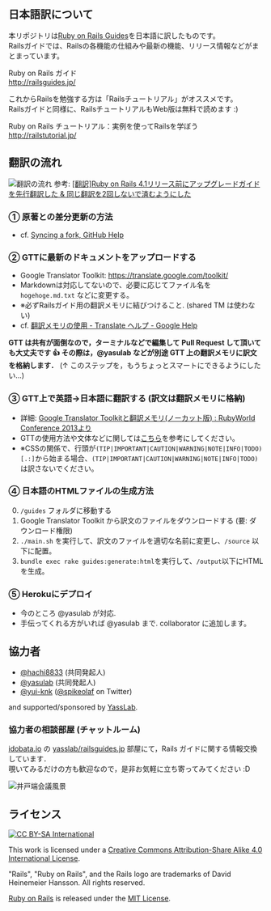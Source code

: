 ## 日本語訳について 

本リポジトリは[Ruby on Rails Guides](http://guides.rubyonrails.org/)を日本語に訳したものです。   
Railsガイドでは、Railsの各機能の仕組みや最新の機能、リリース情報などがまとまっています。

Ruby on Rails ガイド   
http://railsguides.jp/

これからRailsを勉強する方は「Railsチュートリアル」がオススメです。   
Railsガイドと同様に、RailsチュートリアルもWeb版は無料で読めます :)

Ruby on Rails チュートリアル：実例を使ってRailsを学ぼう   
http://railstutorial.jp/



## 翻訳の流れ

![翻訳の流れ](https://raw.githubusercontent.com/yasslab/railsguides.jp/japanese/images/flow-of-translation.jpg)
参考: [[翻訳]Ruby on Rails 4.1リリース前にアップグレードガイドを先行翻訳した & 同じ翻訳を2回しないで済むようにした](http://techracho.bpsinc.jp/hachi8833/2014_03_28/16037)

### ① 原著との差分更新の方法

- cf. [Syncing a fork, GitHub Help](https://help.github.com/articles/syncing-a-fork)

### ② GTTに最新のドキュメントをアップロードする

- Google Translator Toolkit: https://translate.google.com/toolkit/
- Markdownは対応してないので、必要に応じてファイル名を `hogehoge.md.txt` などに変更する。
- ※必ずRailsガイド用の翻訳メモリに結びつけること. (shared TM は使わない)
- cf. [翻訳メモリの使用 - Translate ヘルプ - Google Help](https://support.google.com/translate/toolkit/answer/147863?hl=ja)

**GTT は共有が面倒なので，ターミナルなどで編集して Pull Request して頂いても大丈夫です :+1: その際は，@yasulab などが別途 GTT 上の翻訳メモリに訳文を格納します．**
(↑ このステップを，もうちょっとスマートにできるようにしたい...)

### ③ GTT上で英語→日本語に翻訳する (訳文は翻訳メモリに格納)

- 詳細: [Google Translator Toolkitと翻訳メモリ(ノーカット版) : RubyWorld Conference 2013より](http://techracho.bpsinc.jp/hachi8833/2013_12_16/14889)
- GTTの使用方法や文体などに関しては[こちら](https://www.facebook.com/notes/ruby-on-rails-tutorial-%E7%BF%BB%E8%A8%B3%E3%82%B0%E3%83%AB%E3%83%BC%E3%83%97/google-translator-toolkit-gtt-%E3%81%AE%E4%BD%BF%E3%81%84%E6%96%B9/170100333166820)を参考にしてください。
- ※CSSの関係で、行頭が`(TIP|IMPORTANT|CAUTION|WARNING|NOTE|INFO|TODO)[.:]`から始まる場合、`(TIP|IMPORTANT|CAUTION|WARNING|NOTE|INFO|TODO)`は訳さないでください。

### ④ 日本語のHTMLファイルの生成方法

0. `/guides` フォルダに移動する
1. Google Translator Toolkit から訳文のファイルをダウンロードする (要: ダウンロード権限)
2. `./main.sh` を実行して、訳文のファイルを適切な名前に変更し、`/source` 以下に配置。
3. `bundle exec rake guides:generate:html`を実行して、`/output`以下にHTMLを生成。

### ⑤ Herokuにデプロイ

- 今のところ @yasulab が対応.
- 手伝ってくれる方がいれば @yasulab まで. collaborator に追加します。

## 協力者

- [@hachi8833](https://github.com/hachi8833) (共同発起人)
- [@yasulab](https://github.com/yasulab) (共同発起人)
- [@yui-knk](https://github.com/yui-knk) ([@spikeolaf](https://twitter.com/spikeolaf) on Twitter)

and supported/sponsored by [YassLab](http://yasslab.jp/).

### 協力者の相談部屋 (チャットルーム)

[idobata.io](https://idobata.io) の [yasslab/railsguides.jp](https://idobata.io/organizations/yasslab/rooms/railsguides/join_request/c89d1d3b-d6d1-4baa-9271-145fbd0c4734) 部屋にて，Rails ガイドに関する情報交換しています．   
覗いてみるだけの方も歓迎なので，是非お気軽に立ち寄ってみてください :D

![井戸端会議風景](https://raw.githubusercontent.com/yasslab/railsguides.jp/japanese/images/idobata-ss.png)

## ライセンス

[![CC BY-SA International](https://raw.githubusercontent.com/yasslab/railsguides.jp/japanese/images/CC-BY-SA.png)](https://creativecommons.org/licenses/by-sa/4.0/)

This work is licensed under a [Creative Commons Attribution-Share Alike 4.0 International License](https://creativecommons.org/licenses/by-sa/4.0/).

"Rails", "Ruby on Rails", and the Rails logo are trademarks of David Heinemeier Hansson. All rights reserved.

[Ruby on Rails](http://rubyonrails.org/) is released under the [MIT License](http://www.opensource.org/licenses/MIT).
